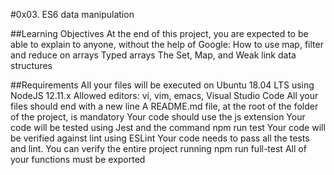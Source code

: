 #0x03. ES6 data manipulation

##Learning Objectives
At the end of this project, you are expected to be able to explain to anyone, without the help of Google:
How to use map, filter and reduce on arrays
Typed arrays
The Set, Map, and Weak link data structures

##Requirements
All your files will be executed on Ubuntu 18.04 LTS using NodeJS 12.11.x
Allowed editors: vi, vim, emacs, Visual Studio Code
All your files should end with a new line
A README.md file, at the root of the folder of the project, is mandatory
Your code should use the js extension
Your code will be tested using Jest and the command npm run test
Your code will be verified against lint using ESLint
Your code needs to pass all the tests and lint. You can verify the entire project running npm run full-test
All of your functions must be exported
